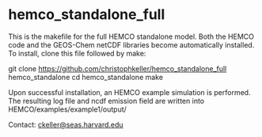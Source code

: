 hemco_standalone_full
=====================

This is the makefile for the full HEMCO standalone model. Both the HEMCO code and the GEOS-Chem netCDF libraries become
automatically installed. To install, clone this file followed by make:

git clone https://github.com/christophkeller/hemco_standalone_full hemco_standalone
cd hemco_standalone
make

Upon successful installation, an HEMCO example simulation is performed. The resulting log file and ncdf emission field
are written into HEMCO/examples/example1/output/

Contact: ckeller@seas.harvard.edu
